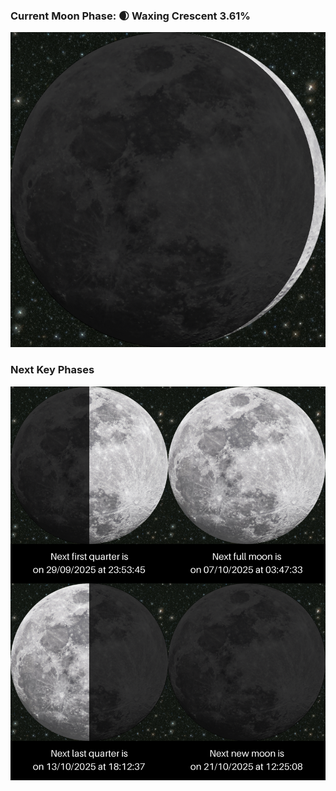 ### Current Moon Phase: 🌒 Waxing Crescent 3.61%
![Moon Phase](moonphase.png)
### Next Key Phases
![Gallery](gallery.png)